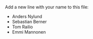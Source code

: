 Add a new line with your name to this file:

- Anders Nylund
- Sebastian Berner
- Tom Railio
- Emmi Mannonen
